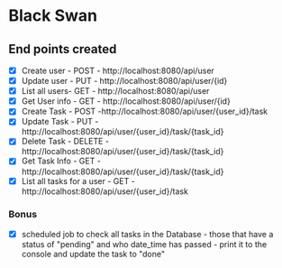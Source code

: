 # Black Swan

## End points created
- [X] Create user - POST - http://localhost:8080/api/user
- [X] Update user - PUT - http://localhost:8080/api/user/{id}
- [X] List all users- GET - http://localhost:8080/api/user
- [X] Get User info - GET - http://localhost:8080/api/user/{id}
- [X] Create Task - POST -http://localhost:8080/api/user/{user_id}/task
- [X] Update Task - PUT - http://localhost:8080/api/user/{user_id}/task/{task_id}
- [X] Delete Task - DELETE - http://localhost:8080/api/user/{user_id}/task/{task_id}
- [X] Get Task Info - GET - http://localhost:8080/api/user/{user_id}/task/{task_id}
- [X] List all tasks for a user - GET - http://localhost:8080/api/user/{user_id}/task

### Bonus
- [X] scheduled job to check all tasks in the Database - those that have a status of "pending" and who date_time has passed - print it to the console and update the task to "done"
